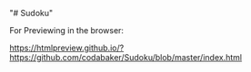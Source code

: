 "# Sudoku" 

For Previewing in the browser:

https://htmlpreview.github.io/?https://github.com/codabaker/Sudoku/blob/master/index.html
